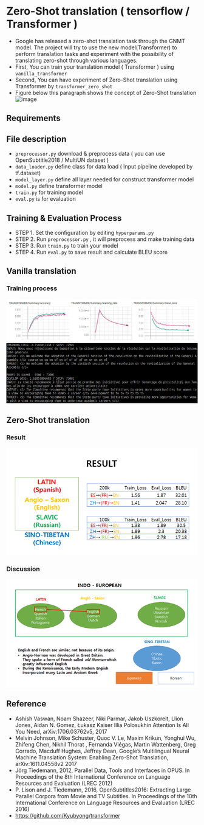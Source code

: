 # Zero-Shot translation ( tensorflow / Transformer )
 * Google has released a zero-shot translation task through the GNMT model. The project will try to use the new model(Transformer) to perform translation tasks and experiment with the possibility of translating zero-shot through various languages.
 * First, You can train your translation model ( Transformer ) using `vanilla_transformer`
 * Second, You can have experiment of Zero-Shot translation using Transformer by `transformer_zero_shot`
 * Figure below this paragraph shows the concept of Zero-Shot translation
![image](https://1.bp.blogspot.com/-jwgtcgkgG2o/WDSBrwu9jeI/AAAAAAAABbM/2Eobq-N9_nYeAdeH-sB_NZGbhyoSWgReACLcB/s640/image01.gif)

## Requirements
  
## File description
  * `preprocessor.py` download & preprocess data ( you can use OpenSubtitle2018 / MultiUN dataset )
  * `data_loader.py` define class for data load ( Input pipeline developed by tf.dataset)
  * `model_layer.py` define all layer needed for construct transformer model
  * `model.py` define transformer model    
  * `train.py` for training model
  * `eval.py` is for evaluation

## Training & Evaluation Process 
* STEP 1. Set the configuration by editing `hyperparams.py` 
* STEP 2. Run `preprocessor.py` , it will preprocess and make training data 
* STEP 3. Run `train.py` to train your model
* STEP 4. Run `eval.py` to save result and calculate BLEU score

## Vanilla translation

### Training process
  ![image](materials/Transformer_summary.JPG)
  ![image](materials/transformer_example.png)
  
  
## Zero-Shot translation

### Result 
![image](materials/Result.png)
### Discussion
![image](materials/Lang_family.png)

## Reference 
  * Ashish Vaswan, Noam Shazeer, Niki Parmar, Jakob Uszkoreit, Llion Jones, Aidan N. Gomez, Łukasz Kaiser Illia Polosukhin  Attention Is All You Need, arXiv:1706.03762v5, 2017
  * Melvin Johnson, Mike Schuster, Quoc V. Le, Maxim Krikun, Yonghui Wu, Zhifeng Chen, Nikhil Thorat , Fernanda Viégas, Martin Wattenberg, Greg Corrado, Macduff Hughes, Jeffrey Dean, Google’s Multilingual Neural Machine Translation System: Enabling Zero-Shot Translation, arXiv:1611.04558v2 2017  
  * Jörg Tiedemann, 2012, Parallel Data, Tools and Interfaces in OPUS. In Proceedings of the 8th International Conference on Language Resources and Evaluation (LREC 2012)
  * P. Lison and J. Tiedemann, 2016, OpenSubtitles2016: Extracting Large Parallel Corpora from Movie and TV Subtitles. In Proceedings of the 10th International Conference on Language Resources and Evaluation (LREC 2016)
  * https://github.com/Kyubyong/transformer
  
